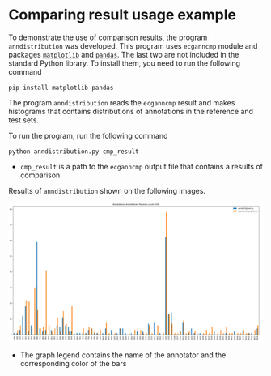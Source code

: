 # Comparing result usage example

To demonstrate the use of comparison results, the program `anndistribution` was developed.
This program uses `ecganncmp` module and packages [`matplotlib`](https://matplotlib.org/) and [`pandas`](https://pandas.pydata.org/).
The last two are not included in the standard Python library. 
To install them, you need to run the following command

    pip install matplotlib pandas

The program `anndistribution` reads the `ecganncmp` result and makes histograms that contains distributions of annotations in the reference and test sets.

To run the program, run the following command

    python anndistribution.py cmp_result

- `cmp_result` is a path to the `ecganncmp` output file that contains a results of comparison.

Results of `anndistribution` shown on the following images.  

![Annotations distribution](./images/annotations_distribution.png)

- The graph legend contains the name of the annotator and the corresponding color of the bars